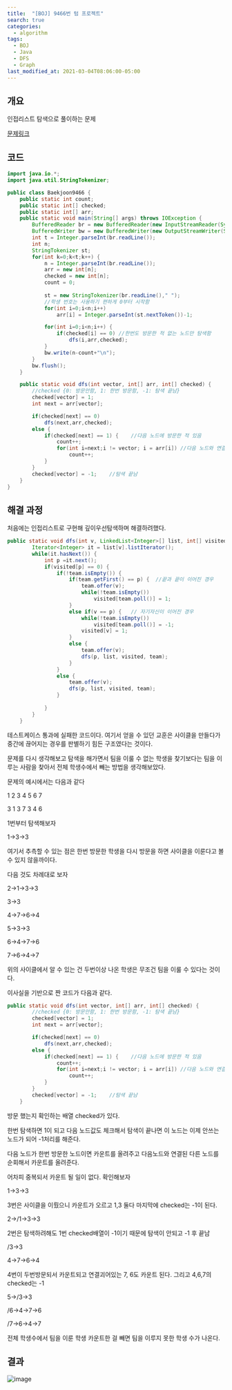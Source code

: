 ```yaml
---
title:  "[BOJ] 9466번 텀 프로젝트"
search: true
categories: 
  - algorithm
tags:
  - BOJ
  - Java
  - DFS
  - Graph
last_modified_at: 2021-03-04T08:06:00-05:00
---
```


## 개요

인접리스트 탐색으로 풀이하는 문제

[문제링크](https://www.acmicpc.net/problem/9466)


## 코드

```java
import java.io.*;
import java.util.StringTokenizer;

public class Baekjoon9466 {
    public static int count;
    public static int[] checked;
    public static int[] arr;
    public static void main(String[] args) throws IOException {
        BufferedReader br = new BufferedReader(new InputStreamReader(System.in));
        BufferedWriter bw = new BufferedWriter(new OutputStreamWriter(System.out));
        int t = Integer.parseInt(br.readLine());
        int n;
        StringTokenizer st;
        for(int k=0;k<t;k++) {
            n = Integer.parseInt(br.readLine());
            arr = new int[n];
            checked = new int[n];
            count = 0;
            
            st = new StringTokenizer(br.readLine()," ");
            //학생 번호는 사용하기 편하게 0부터 시작함
            for(int i=0;i<n;i++) 
                arr[i] = Integer.parseInt(st.nextToken())-1;

            for(int i=0;i<n;i++) {
                if(checked[i] == 0) //한번도 방문한 적 없는 노드만 탐색함
                    dfs(i,arr,checked);
            }
            bw.write(n-count+"\n");
        }
        bw.flush();
    }

    public static void dfs(int vector, int[] arr, int[] checked) {
        //checked {0: 방문안함, 1: 한번 방문함, -1: 탐색 끝남}
        checked[vector] = 1;
        int next = arr[vector];

        if(checked[next] == 0)
            dfs(next,arr,checked);
        else {
            if(checked[next] == 1) {    //다음 노드에 방문한 적 있음
                count++;
                for(int i=next;i != vector; i = arr[i]) //다음 노드와 연결된 다른 노드들도 같은 팀
                    count++;
            }
        }
        checked[vector] = -1;    //탐색 끝남
    }
}
```


## 해결 과정

처음에는 인접리스트로 구현해 깊이우선탐색하며 해결하려했다.

```java
public static void dfs(int v, LinkedList<Integer>[] list, int[] visited, LinkedList<Integer> team) {
        Iterator<Integer> it = list[v].listIterator();
        while(it.hasNext()) {
            int p =it.next();
            if(visited[p] == 0) {
                if(!team.isEmpty()) {
                    if(team.getFirst() == p) {  //끝과 끝이 이어진 경우
                        team.offer(v);
                        while(!team.isEmpty()) 
                            visited[team.poll()] = 1;   
                    }
                    else if(v == p) {   // 자기자신이 이어진 경우
                        while(!team.isEmpty()) 
                            visited[team.poll()] = -1;
                        visited[v] = 1;
                    }
                    else {
                        team.offer(v);
                        dfs(p, list, visited, team);
                    }
                }
                else {
                    team.offer(v);
                    dfs(p, list, visited, team);
                }
                
            }
        }
    }
```

테스트케이스 통과에 실패한 코드이다. 여기서 얻을 수 있던 교훈은 사이클을 만들다가 중간에 끊어지는 경우를 판별하기 힘든 구조였다는 것이다.

문제를 다시 생각해보고 탐색을 해가면서 팀을 이룰 수 없는 학생을 찾기보다는 팀을 이루는 사람을 찾아서 전체 학생수에서 빼는 방법을 생각해보았다.

문제의 예시에서는 다음과 같다

1 2 3 4 5 6 7

3 1 3 7 3 4 6

1번부터 탐색해보자

1→3→3

여기서 추측할 수 있는 점은 한번 방문한 학생을 다시 방문을 하면 사이클을 이룬다고 볼 수 있지 않을까이다.

다음 것도 차례대로 보자

2→1→3→3

3→3

4→7→6→4

5→3→3

6→4→7→6

7→6→4→7

위의 사이클에서 알 수 있는 건 두번이상 나온 학생은 무조건 팀을 이룰 수 있다는 것이다.

이사실을 기반으로 짠 코드가 다음과 같다.

```java
public static void dfs(int vector, int[] arr, int[] checked) {
        //checked {0: 방문안함, 1: 한번 방문함, -1: 탐색 끝남}
        checked[vector] = 1;
        int next = arr[vector];

        if(checked[next] == 0)
            dfs(next,arr,checked);
        else {
            if(checked[next] == 1) {    //다음 노드에 방문한 적 있음
                count++;
                for(int i=next;i != vector; i = arr[i]) //다음 노드와 연결된 다른 노드들도 같은 팀
                    count++;
            }
        }
        checked[vector] = -1;    //탐색 끝남
    }
```

방문 했는지 확인하는 배열 checked가 있다.

한번 탐색하면 1이 되고 다음 노드값도 체크해서 탐색이 끝나면 이 노드는 이제 안쓰는 노드가 되어 -1처리를 해준다.

다음 노드가 한번 방문한 노드이면 카운트를 올려주고 다음노드와 연결된 다른 노드를 순회해서 카운트를 올려준다.

어차피 중복되서 카운트 될 일이 없다. 확인해보자

1→3→3

3번은 사이클을 이뤘으니 카운트가 오르고 1,3 둘다 마지막에 checked는 -1이 된다.

2→/1→3→3

2번은 탐색하려해도 1번 checked배열이 -1이기 때문에 탐색이 안되고 -1 후 끝남

/3→3

4→7→6→4

4번이 두번방문되서 카운트되고 연결괴어있는 7, 6도 카운트 된다. 그리고 4,6,7의 checked는 -1

5→/3→3

/6→4→7→6

/7→6→4→7

전체 학생수에서 팀을 이룬 학생 카운트한 걸 빼면 팀을 이루지 못한 학생 수가 나온다.


## 결과

![image](https://user-images.githubusercontent.com/47655983/101492170-f81e7780-39a7-11eb-9d22-bd1ac485590c.png)